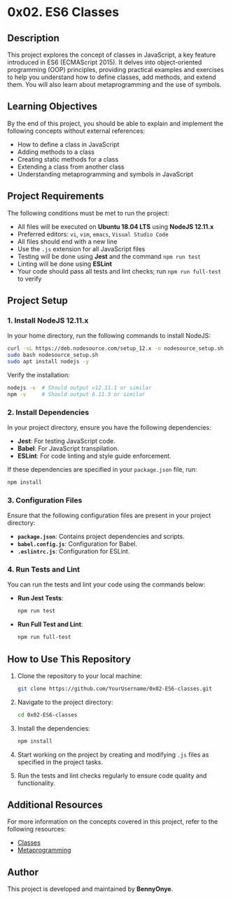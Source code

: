 # 0x02. ES6 Classes

## Description
This project explores the concept of classes in JavaScript, a key feature introduced in ES6 (ECMAScript 2015). It delves into object-oriented programming (OOP) principles, providing practical examples and exercises to help you understand how to define classes, add methods, and extend them. You will also learn about metaprogramming and the use of symbols.

## Learning Objectives
By the end of this project, you should be able to explain and implement the following concepts without external references:

- How to define a class in JavaScript
- Adding methods to a class
- Creating static methods for a class
- Extending a class from another class
- Understanding metaprogramming and symbols in JavaScript

## Project Requirements
The following conditions must be met to run the project:

- All files will be executed on **Ubuntu 18.04 LTS** using **NodeJS 12.11.x**
- Preferred editors: `vi`, `vim`, `emacs`, `Visual Studio Code`
- All files should end with a new line
- Use the `.js` extension for all JavaScript files
- Testing will be done using **Jest** and the command `npm run test`
- Linting will be done using **ESLint**
- Your code should pass all tests and lint checks; run `npm run full-test` to verify

## Project Setup
### 1. Install NodeJS 12.11.x
In your home directory, run the following commands to install NodeJS:

```bash
curl -sL https://deb.nodesource.com/setup_12.x -o nodesource_setup.sh
sudo bash nodesource_setup.sh
sudo apt install nodejs -y
```

Verify the installation:

```bash
nodejs -v  # Should output v12.11.1 or similar
npm -v     # Should output 6.11.3 or similar
```

### 2. Install Dependencies
In your project directory, ensure you have the following dependencies:

- **Jest**: For testing JavaScript code.
- **Babel**: For JavaScript transpilation.
- **ESLint**: For code linting and style guide enforcement.

If these dependencies are specified in your `package.json` file, run:

```bash
npm install
```

### 3. Configuration Files
Ensure that the following configuration files are present in your project directory:

- **`package.json`**: Contains project dependencies and scripts.
- **`babel.config.js`**: Configuration for Babel.
- **`.eslintrc.js`**: Configuration for ESLint.

### 4. Run Tests and Lint
You can run the tests and lint your code using the commands below:

- **Run Jest Tests**:

  ```bash
  npm run test
  ```

- **Run Full Test and Lint**:

  ```bash
  npm run full-test
  ```

## How to Use This Repository
1. Clone the repository to your local machine:
   ```bash
   git clone https://github.com/YourUsername/0x02-ES6-classes.git
   ```

2. Navigate to the project directory:
   ```bash
   cd 0x02-ES6-classes
   ```

3. Install the dependencies:
   ```bash
   npm install
   ```

4. Start working on the project by creating and modifying `.js` files as specified in the project tasks.

5. Run the tests and lint checks regularly to ensure code quality and functionality.

## Additional Resources
For more information on the concepts covered in this project, refer to the following resources:

- [Classes](https://developer.mozilla.org/en-US/docs/Web/JavaScript/Reference/Classes)
- [Metaprogramming](https://developer.mozilla.org/en-US/docs/Web/JavaScript/Guide/Meta_programming)

## Author
This project is developed and maintained by **BennyOnye**.
